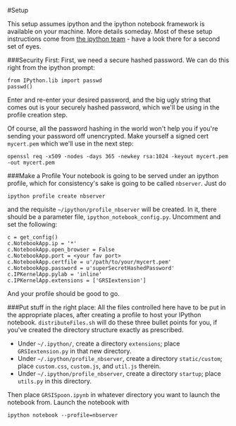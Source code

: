 #Setup

This setup assumes ipython and the ipython notebook framework is available on your machine.  More details someday.  Most of these setup instructions come from [the ipython team](http://ipython.org/ipython-doc/rel-1.1.0/interactive/public_server.html) - have a look there for a second set of eyes.

###Security First:
First, we need a secure hashed password.  We can do this right from the ipython prompt:

```
from IPython.lib import passwd
passwd()
```

Enter and re-enter your desired password, and the big ugly string that comes out is your securely hashed password, which we'll be using in the profile creation step.

Of course, all the password hashing in the world won't help you if you're sending your password off unencrypted.  Make yourself a signed cert `mycert.pem` which we'll use in the next step:

```
openssl req -x509 -nodes -days 365 -newkey rsa:1024 -keyout mycert.pem -out mycert.pem
```

###Make a Profile
Your notebook is going to be served under an ipython profile, which for consistency's sake is going to be called `nbserver`.  Just do

```
ipython profile create nbserver
```

and the requisite `~/ipython/profile_nbserver` will be created.  In it, there should be a parameter file, `ipython_notebook_config.py`.  Uncomment and set the following:

    c = get_config()
    c.NotebookApp.ip = '*'
    c.NotebookApp.open_browser = False
    c.NotebookApp.port = <your fav port>
    c.NotebookApp.certfile = u'/path/to/your/mycert.pem'
    c.NotebookApp.password = u'superSecretHashedPassword'
    c.IPKernelApp.pylab = 'inline'
    c.IPKernelApp.extensions = ['GRSIextension']
    
And your profile should be good to go.


###Put stuff in the right place:
All the files controlled here have to be put in the appropriate places, after creating a profile to host your IPython notebook.  `distributeFiles.sh` will do these three bullet points for you, if you've created the directory structure exactly as prescribed.

- Under `~/.ipython/`, create a directory `extensions`; place `GRSIextension.py` in that new directory.
- Under `~/.ipython/profile_nbserver`, create a directory `static/custom`; place `custom.css`, `custom.js`, and `util.js` therein.
- Under `~/.ipython/profile_nbserver`, create a directory `startup`; place `utils.py` in this directory.

Then place `GRSISpoon.ipynb` in whatever directory you want to launch the notebook from.  Launch the notebook with
    
    ipython notebook --profile=nbserver
